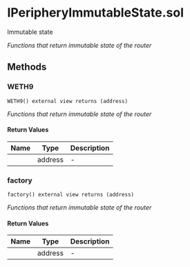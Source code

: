 
# IPeripheryImmutableState.sol

    
Immutable state

    
*Functions that return immutable state of the router*
## Methods
### WETH9
```solidity
WETH9() external view returns (address)
```

            

            
*Functions that return immutable state of the router*
#### Return Values

| Name | Type | Description |
|---|---|---|
|  | address | - |

### factory
```solidity
factory() external view returns (address)
```

            

            
*Functions that return immutable state of the router*
#### Return Values

| Name | Type | Description |
|---|---|---|
|  | address | - |


